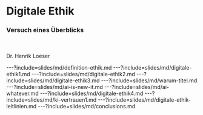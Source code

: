 # Digitale Ethik
### Versuch eines Überblicks
<br>
<br>
Dr. Henrik Loeser


---?include=slides/md/definition-ethik.md
---?include=slides/md/digitale-ethik1.md
---?include=slides/md/digitale-ethik2.md
---?include=slides/md/digitale-ethik3.md
---?include=slides/md/warum-titel.md
---?include=slides/md/ai-is-new-it.md
---?include=slides/md/ai-whatever.md
---?include=slides/md/digitale-ethik4.md
---?include=slides/md/ki-vertrauen1.md
---?include=slides/md/digitale-ethik-leitlinien.md
---?include=slides/md/conclusions.md